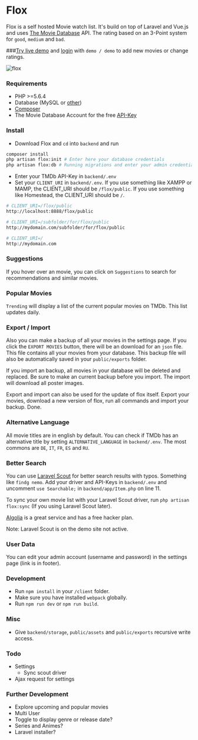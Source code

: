 Flox
===============
Flox is a self hosted Movie watch list. It's build on top of Laravel and Vue.js and uses [The Movie Database](https://www.themoviedb.org/) API.
The rating based on an 3-Point system for `good`, `medium` and `bad`.

###[Try live demo](http://80.240.132.120/flox-demo/public/) and [login](http://80.240.132.120/flox-demo/public/login) with `demo / demo` to add new movies or change ratings.

![flox](http://80.240.132.120/flox-demo/public/assets/img/demo-dark.png)

### Requirements

* PHP >=5.6.4
* Database (MySQL or [other](https://laravel.com/docs/5.3/database))
* [Composer](https://getcomposer.org/)
* The Movie Database Account for the free [API-Key](https://www.themoviedb.org/faq/api)

### Install

* Download Flox and `cd` into `backend` and run
```bash
composer install
php artisan flox:init # Enter here your database credentials
php artisan flox:db # Running migrations and enter your admin credentials for the site
```
* Enter your TMDb API-Key in `backend/.env`
* Set your `CLIENT_URI` in `backend/.env`. If you use something like XAMPP or MAMP, the CLIENT_URI should be `/flox/public`. If you use something like Homestead, the CLIENT_URI should be `/`.
```bash
# CLIENT_URI=/flox/public
http://localhost:8888/flox/public

# CLIENT_URI=/subfolder/for/flox/public
http://mydomain.com/subfolder/for/flox/public

# CLIENT_URI=/
http://mydomain.com
```

### Suggestions

If you hover over an movie, you can click on `Suggestions` to search for recommendations and similar movies.

### Popular Movies

`Trending` will display a list of the current popular movies on TMDb. This list updates daily.

### Export / Import

Also you can make a backup of all your movies in the settings page. If you click the `EXPORT MOVIES` button, there will be an download for an `json` file. This file
contains all your movies from your database. This backup file will also be automatically saved in your `public/exports` folder.

If you import an backup, all movies in your database will be deleted and replaced. Be sure to make an current backup before you import.
The import will download all poster images.

Export and import can also be used for the update of flox itself. Export your movies, download a new version of flox, run all commands and import your backup. Done.

### Alternative Language

All movie titles are in english by default. You can check if TMDb has an alternative title by setting `ALTERNATIVE_LANGUAGE` in `backend/.env`.
The most commons are `DE`, `IT`, `FR`, `ES` and `RU`.

### Better Search

You can use [Laravel Scout](https://laravel.com/docs/master/scout) for better search results with typos. Something like `findg nemo`.
Add your driver and API-Keys in `backend/.env` and uncomment `use Searchable;` in `backend/app/Item.php` on line 11.

To sync your own movie list with your Laravel Scout driver, run `php artisan flox:sync` (If you using Laravel Scout later).

[Algolia](https://www.algolia.com/) is a great service and has a free hacker plan.

Note: Laravel Scout is on the demo site not active.

### User Data

You can edit your admin account (username and password) in the settings page (link is in footer).

### Development

* Run `npm install` in your `/client` folder.
* Make sure you have installed `webpack` globally.
* Run `npm run dev` or  `npm run build`.

### Misc

* Give `backend/storage`, `public/assets` and `public/exports` recursive write access.

### Todo

* Settings
  * Sync scout driver
* Ajax request for settings

### Further Development

* Explore upcoming and popular movies
* Multi User
* Toggle to display genre or release date?
* Series and Animes?
* Laravel installer?
